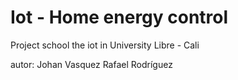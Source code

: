 # Iot - Home energy control

Project school the iot in University Libre - Cali

autor:  Johan Vasquez 
	    Rafael Rodríguez
